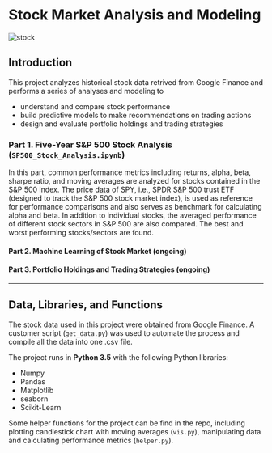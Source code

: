 # Stock Market Analysis and Modeling  

![stock]('./images/stock.png') 

## Introduction 
This project analyzes historical stock data retrived from Google Finance and performs a series of analyses and modeling to   

* understand and compare stock performance 
* build predictive models to make recommendations on trading actions   
* design and evaluate portfolio holdings and trading strategies  

### Part 1. Five-Year S&P 500 Stock Analysis (`SP500_Stock_Analysis.ipynb`)  

In this part, common performance metrics including returns, alpha, beta, sharpe ratio, and moving averages are analyzed for stocks contained in the S&P 500 index. The price data of SPY, i.e., SPDR S&P 500 trust ETF (designed to track the S&P 500 stock market index), is used as reference for performance comparisons and also serves as benchmark for calculating alpha and beta. In addition to individual stocks, the averaged performance of different stock sectors in S&P 500 are also compared. The best and worst performing stocks/sectors are found.  

#### Part 2. Machine Learning of Stock Market (ongoing)  

#### Part 3. Portfolio Holdings and Trading Strategies (ongoing)  

*** 


## Data, Libraries, and Functions  

The stock data used in this project were obtained from Google Finance. A customer script (`get_data.py`) was used to automate the process and compile all the data into one .csv file.   

The project runs in **Python 3.5** with the following Python libraries:  

- Numpy 
- Pandas 
- Matplotlib 
- seaborn 
- Scikit-Learn 

Some helper functions for the project can be find in the repo, including plotting candlestick chart with moving averages (`vis.py`), manipulating data and calculating performance metrics (`helper.py`).  


